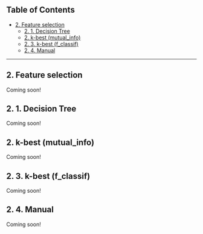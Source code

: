 ## **Table of Contents**

- [2. Feature selection](#2-feature-selection)
	- [2. 1. Decision Tree](#2-1-decision-tree)
	- [2. k-best (mutual_info)](#2-k-best--mutual-info-)
	- [2. 3. k-best (f_classif)](#2-3-k-best--f-classif-)
	- [2. 4. Manual](#2-4-manual)

---

## 2. Feature selection
Coming soon!

## 2. 1. Decision Tree
Coming soon!

## 2. k-best (mutual_info)
Coming soon!

## 2. 3. k-best (f_classif)
Coming soon!

## 2. 4. Manual
Coming soon!
